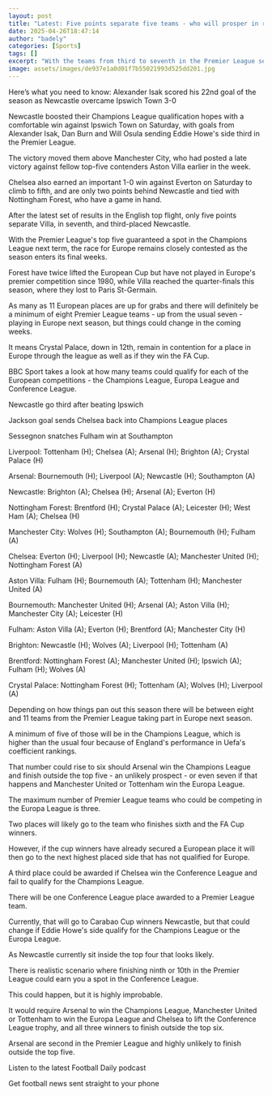 ```yaml
---
layout: post
title: "Latest: Five points separate five teams - who will prosper in race for Europe?"
date: 2025-04-26T18:47:14
author: "badely"
categories: [Sports]
tags: []
excerpt: "With the teams from third to seventh in the Premier League separated by just five points, the race to secure Champions League football next season is "
image: assets/images/de937e1a0d01f7b55021993d525dd201.jpg
---
```


Here’s what you need to know: Alexander Isak scored his 22nd goal of the season as Newcastle overcame Ipswich Town 3-0

Newcastle boosted their Champions League qualification hopes with a comfortable win against Ipswich Town on Saturday, with goals from Alexander Isak, Dan Burn and Will Osula sending Eddie Howe's side third in the Premier League. 

The victory moved them above Manchester City, who had posted a late victory against fellow top-five contenders Aston Villa earlier in the week. 

Chelsea also earned an important 1-0 win against Everton on Saturday to climb to fifth, and are only two points behind Newcastle and tied with Nottingham Forest, who have a game in hand. 

After the latest set of results in the English top flight, only five points separate Villa, in seventh, and third-placed Newcastle.

With the Premier League's top five guaranteed a spot in the Champions League next term, the race for Europe remains closely contested as the season enters its final weeks. 

Forest have twice lifted the European Cup but have not played in Europe's premier competition since 1980, while Villa reached the quarter-finals this season, where they lost to Paris St-Germain. 

As many as 11 European places are up for grabs and there will definitely be a minimum of eight Premier League teams - up from the usual seven - playing in Europe next season, but things could change in the coming weeks.

It means Crystal Palace, down in 12th, remain in contention for a place in Europe through the league as well as if they win the FA Cup. 

BBC Sport takes a look at how many teams could qualify for each of the European competitions - the Champions League, Europa League and Conference League.

Newcastle go third after beating Ipswich

Jackson goal sends Chelsea back into Champions League places

Sessegnon snatches Fulham win at Southampton

Liverpool: Tottenham (H); Chelsea (A); Arsenal (H); Brighton (A); Crystal Palace (H)

Arsenal: Bournemouth (H); Liverpool (A); Newcastle (H); Southampton (A)

Newcastle: Brighton (A); Chelsea (H); Arsenal (A); Everton (H)

Nottingham Forest: Brentford (H); Crystal Palace (A); Leicester (H); West Ham (A); Chelsea (H)

Manchester City: Wolves (H); Southampton (A); Bournemouth (H); Fulham (A)

Chelsea: Everton (H); Liverpool (H); Newcastle (A); Manchester United (H); Nottingham Forest (A)

Aston Villa: Fulham (H); Bournemouth (A); Tottenham (H); Manchester United (A)

Bournemouth: Manchester United (H); Arsenal (A); Aston Villa (H); Manchester City (A); Leicester (H)

Fulham: Aston Villa (A); Everton (H); Brentford (A); Manchester City (H)

Brighton: Newcastle (H); Wolves (A); Liverpool (H); Tottenham (A)

Brentford: Nottingham Forest (A); Manchester United (H); Ipswich (A); Fulham (H); Wolves (A)

Crystal Palace: Nottingham Forest (H); Tottenham (A); Wolves (H); Liverpool (A)

Depending on how things pan out this season there will be between eight and 11 teams from the Premier League taking part in Europe next season.

A minimum of five of those will be in the Champions League, which is higher than the usual four because of England's performance in Uefa's coefficient rankings.

That number could rise to six should Arsenal win the Champions League and finish outside the top five - an unlikely prospect - or even seven if that happens and Manchester United or Tottenham win the Europa League.

The maximum number of Premier League teams who could be competing in the Europa League is three. 

Two places will likely go to the team who finishes sixth and the FA Cup winners.

However, if the cup winners have already secured a European place it will then go to the next highest placed side that has not qualified for Europe.

A third place could be awarded if Chelsea win the Conference League and fail to qualify for the Champions League.

There will be one Conference League place awarded to a Premier League team.

Currently, that will go to Carabao Cup winners Newcastle, but that could change if Eddie Howe's side qualify for the Champions League or the Europa League. 

As Newcastle currently sit inside the top four that looks likely.

There is realistic scenario where finishing ninth or 10th in the Premier League could earn you a spot in the Conference League.

This could happen, but it is highly improbable.

It would require Arsenal to win the Champions League, Manchester United or Tottenham to win the Europa League and Chelsea to lift the Conference League trophy, and all three winners to finish outside the top six.

Arsenal are second in the Premier League and highly unlikely to finish outside the top five.

Listen to the latest Football Daily podcast

Get football news sent straight to your phone


